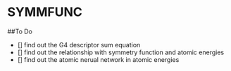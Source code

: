 # SYMMFUNC

##To Do
+ [] find out the G4 descriptor sum equation
+ [] find out the relationship with symmetry function and atomic energies
+ [] find out the atomic nerual network in atomic energies
